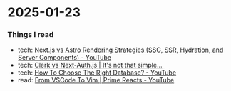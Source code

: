 # 2025-01-23

### Things I read
- tech: [Next.js vs Astro Rendering Strategies (SSG, SSR, Hydration, and Server Components) - YouTube](https://www.youtube.com/watch?v=Qq6H8OgPNM8)
- tech: [Clerk vs Next-Auth.js | It's not that simple...](https://www.youtube.com/watch?v=ijU6GU3IFgM)
- tech: [How To Choose The Right Database? - YouTube](https://www.youtube.com/watch?v=kkeFE6iRfMM)
- read: [From VSCode To Vim | Prime Reacts - YouTube](https://www.youtube.com/watch?v=-cn3MAovsN4)